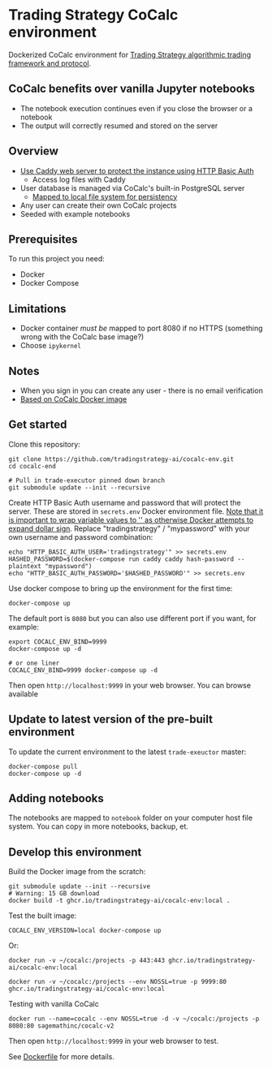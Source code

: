 # Trading Strategy CoCalc environment

Dockerized CoCalc environment for [Trading Strategy algorithmic trading framework and protocol](https://tradingstrategy.ai/).

## CoCalc benefits over vanilla Jupyter notebooks

- The notebook execution continues even if you close the browser or a notebook
- The output will correctly resumed and stored on the server

## Overview

- [Use Caddy web server to protect the instance using HTTP Basic Auth](https://caddy.community/t/using-caddyfiles-basic-auth-with-environment-variables-and-docker/19918)
    - Access log files with Caddy
- User database is managed via CoCalc's built-in PostgreSQL server
    - [Mapped to local file system for persistency](https://stackoverflow.com/a/41650891/315168)
- Any user can create their own CoCalc projects
- Seeded with example notebooks

## Prerequisites

To run this project you need:

* Docker 
* Docker Compose

## Limitations

* Docker container *must be* mapped to port 8080 if no HTTPS (something wrong with the CoCalc base image?)
* Choose `ipykernel` 

## Notes

* When you sign in you can create any user - there is no email verification
* [Based on CoCalc Docker image](https://github.com/sagemathinc/cocalc-docker/tree/master)

## Get started

Clone this repository:

```shell
git clone https://github.com/tradingstrategy-ai/cocalc-env.git
cd cocalc-end

# Pull in trade-executor pinned down branch
git submodule update --init --recursive  
```

Create HTTP Basic Auth username and password that will protect the server.
These are stored in `secrets.env` Docker environment file. 
[Note that it is important to wrap variable values to '' as otherwise Docker attempts to expand dollar sign](https://stackoverflow.com/questions/75322493/how-can-i-properly-escape-the-value-of-a-env-variable-that-contains-a-dollar-si).
Replace "tradingstrategy" / "mypassword" with your own username and password combination:

```shell
echo "HTTP_BASIC_AUTH_USER='tradingstrategy'" >> secrets.env
HASHED_PASSWORD=$(docker-compose run caddy caddy hash-password --plaintext "mypassword")
echo "HTTP_BASIC_AUTH_PASSWORD='$HASHED_PASSWORD'" >> secrets.env
```

Use docker compose to bring up the environment for the first time:

```shell
docker-compose up 
```

The default port is `8080` but you can also use different port if you want, for example:

```shell
export COCALC_ENV_BIND=9999
docker-compose up -d

# or one liner
COCALC_ENV_BIND=9999 docker-compose up -d
```

Then open `http://localhost:9999` in your web browser.
You can browse available

## Update to latest version of the pre-built environment

To update the current environment to the latest `trade-exeuctor` master:

```shell
docker-compose pull
docker-compose up -d
```

## Adding notebooks

The notebooks are mapped to `notebook` folder on your computer host file system.
You can copy in more notebooks, backup, et.

## Develop this environment

Build the Docker image from the scratch: 

```shell
git submodule update --init --recursive  
# Warning: 15 GB download
docker build -t ghcr.io/tradingstrategy-ai/cocalc-env:local .
```

Test the built image:

```shell
COCALC_ENV_VERSION=local docker-compose up 
```

Or:

```shell
docker run -v ~/cocalc:/projects -p 443:443 ghcr.io/tradingstrategy-ai/cocalc-env:local
```

```shell
docker run -v ~/cocalc:/projects --env NOSSL=true -p 9999:80 ghcr.io/tradingstrategy-ai/cocalc-env:local
```

Testing with vanilla CoCalc

```shell
docker run --name=cocalc --env NOSSL=true -d -v ~/cocalc:/projects -p 8080:80 sagemathinc/cocalc-v2
```

Then open `http://localhost:9999` in your web browser to test.

See [Dockerfile](./Dockerfile) for more details.
